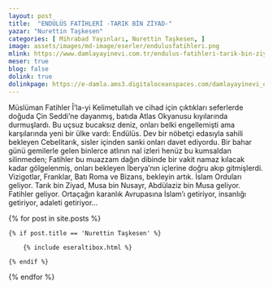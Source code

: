 ```yaml
---
layout: post
title:  "ENDÜLÜS FATİHLERİ -TARIK BİN ZİYAD-"
yazar: "Nurettin Taşkesen"
categories: [ Mihrabad Yayınları, Nurettin Taşkesen, ]
image: assets/images/md-image/eserler/endulusfatihleri.png
mlink: https://www.damlayayinevi.com.tr/endulus-fatihleri-tarik-bin-ziyad
meser: true
blog: false
dolink: true
dolinkpage: https://e-damla.ams3.digitaloceanspaces.com/damlayayinevi_ornek_sayfalar/9786056846274/index.html
---
```


Müslüman Fatihler Î’la-yi Kelimetullah ve cihad için çıktıkları seferlerde doğuda Çin Seddi’ne dayanmış, batıda Atlas Okyanusu kıyılarında durmuşlardı. Bu uçsuz bucaksız deniz, onları belki engellemişti ama karşılarında yeni bir ülke vardı: Endülüs.
Dev bir nöbetçi edasıyla sahili bekleyen Cebelitarık, sisler içinden sanki onları davet ediyordu. Bir bahar günü gemilerle gelen binlerce atlının nal izleri henüz bu kumsaldan silinmeden; Fatihler bu muazzam dağın dibinde bir vakit namaz kılacak kadar gölgelenmiş, onları bekleyen İberya’nın içlerine doğru akıp gitmişlerdi.
Vizigotlar, Franklar, Batı Roma ve Bizans, bekleyin artık. İslam Orduları geliyor. Tarık bin Ziyad, Musa bin Nusayr, Abdülaziz bin Musa geliyor. Fatihler geliyor. Ortaçağın karanlık Avrupasına İslam’ı getiriyor, insanlığı getiriyor, adaleti getiriyor...


{% for post in site.posts %}

    {% if post.title == 'Nurettin Taşkesen' %}

        {% include eseraltibox.html %}

    {% endif %}

{% endfor %}
